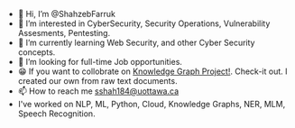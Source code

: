 - 👋 Hi, I’m @ShahzebFarruk
- 👀 I’m interested in CyberSecurity, Security Operations, Vulnerability Assesments, Pentesting. 
- 🌱 I’m currently learning Web Security, and other Cyber Security concepts.
- 💞️ I’m looking for full-time Job opportunities.
- 😁 If you want to collobrate on [Knowledge Graph Project!](https://github.com/ShahzebFarruk/Knowledge-graph). Check-it out. I created our own from raw text documents.
- 📫 How to reach me sshah184@uottawa.ca
- I've worked on NLP, ML, Python, Cloud, Knowledge Graphs, NER, MLM, Speech Recognition. 

<!---
ShahzebFarruk/ShahzebFarruk is a ✨ special ✨ repository because its `README.md` (this file) appears on your GitHub profile.
You can click the Preview link to take a look at your changes.
--->
